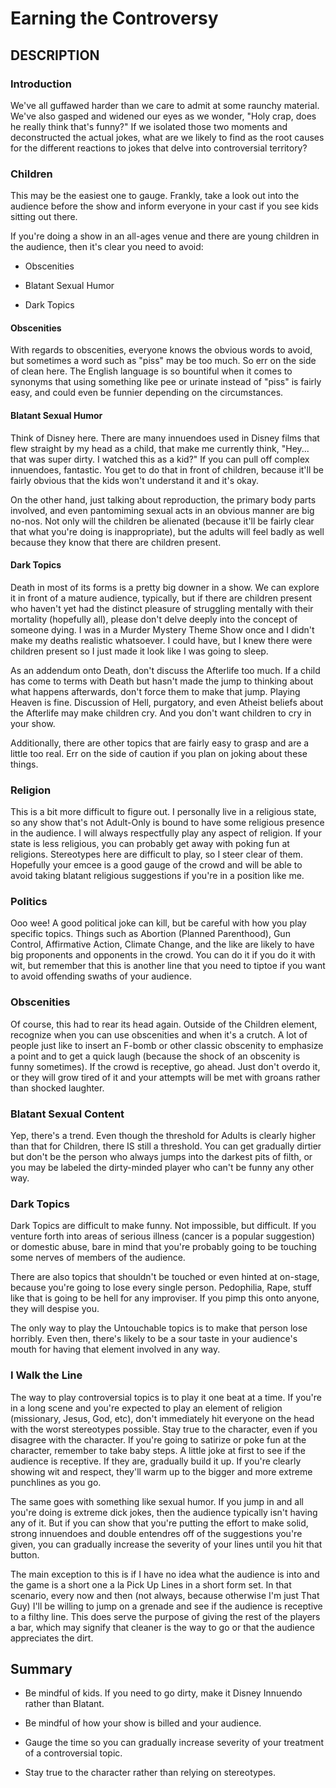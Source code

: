 ﻿# Earning the Controversy

## DESCRIPTION

### Introduction

We've all guffawed harder than we care to admit at some raunchy material. We've also gasped and widened our eyes as we wonder, "Holy crap, does he really think that's funny?" If we isolated those two moments and deconstructed the actual jokes, what are we likely to find as the root causes for the different reactions to jokes that delve into controversial territory?

### Children

This may be the easiest one to gauge. Frankly, take a look out into the audience before the show and inform everyone in your cast if you see kids sitting out there.

If you're doing a show in an all-ages venue and there are young children in the audience, then it's clear you need to avoid:

- Obscenities

- Blatant Sexual Humor 

- Dark Topics

#### Obscenities

With regards to obscenities, everyone knows the obvious words to avoid, but sometimes a word such as "piss" may be too much. So err on the side of clean here. The English language is so bountiful when it comes to synonyms that using something like pee or urinate instead of "piss" is fairly easy, and could even be funnier depending on the circumstances.

#### Blatant Sexual Humor

Think of Disney here. There are many innuendoes used in Disney films that flew straight by my head as a child, that make me currently think, "Hey... that was super dirty. I watched this as a kid?" If you can pull off complex innuendoes, fantastic. You get to do that in front of children, because it'll be fairly obvious that the kids won't understand it and it's okay.

On the other hand, just talking about reproduction, the primary body parts involved, and even pantomiming sexual acts in an obvious manner are big no-nos. Not only will the children be alienated (because it'll be fairly clear that what you're doing is inappropriate), but the adults will feel badly as well because they know that there are children present.

#### Dark Topics

Death in most of its forms is a pretty big downer in a show. We can explore it in front of a mature audience, typically, but if there are children present who haven't yet had the distinct pleasure of struggling mentally with their mortality (hopefully all), please don't delve deeply into the concept of someone dying. I was in a Murder Mystery Theme Show once and I didn't make my deaths realistic whatsoever. I could have, but I knew there were children present so I just made it look like I was going to sleep.

As an addendum onto Death, don't discuss the Afterlife too much. If a child has come to terms with Death but hasn't made the jump to thinking about what happens afterwards, don't force them to make that jump. Playing Heaven is fine. Discussion of Hell, purgatory, and even Atheist beliefs about the Afterlife may make children cry. And you don't want children to cry in your show.

Additionally, there are other topics that are fairly easy to grasp and are a little too real. Err on the side of caution if you plan on joking about these things. 

### Religion

This is a bit more difficult to figure out. I personally live in a religious state, so any show that's not Adult-Only is bound to have some religious presence in the audience. I will always respectfully play any aspect of religion. If your state is less religious, you can probably get away with poking fun at religions. Stereotypes here are difficult to play, so I steer clear of them. Hopefully your emcee is a good gauge of the crowd and will be able to avoid taking blatant religious suggestions if you're in a position like me.

### Politics

Ooo wee! A good political joke can kill, but be careful with how you play specific topics. Things such as Abortion (Planned Parenthood), Gun Control, Affirmative Action, Climate Change, and the like are likely to have big proponents and opponents in the crowd. You can do it if you do it with wit, but remember that this is another line that you need to tiptoe if you want to avoid offending swaths of your audience.

### Obscenities

Of course, this had to rear its head again. Outside of the Children element, recognize when you can use obscenities and when it's a crutch. A lot of people just like to insert an F-bomb or other classic obscenity to emphasize a point and to get a quick laugh (because the shock of an obscenity is funny sometimes). If the crowd is receptive, go ahead. Just don't overdo it, or they will grow tired of it and your attempts will be met with groans rather than shocked laughter.

### Blatant Sexual Content

Yep, there's a trend. Even though the threshold for Adults is clearly higher than that for Children, there IS still a threshold. You can get gradually dirtier but don't be the person who always jumps into the darkest pits of filth, or you may be labeled the dirty-minded player who can't be funny any other way.

### Dark Topics

Dark Topics are difficult to make funny. Not impossible, but difficult. If you venture forth into areas of serious illness (cancer is a popular suggestion) or domestic abuse, bare in mind that you're probably going to be touching some nerves of members of the audience. 

There are also topics that shouldn't be touched or even hinted at on-stage, because you're going to lose every single person. Pedophilia, Rape, stuff like that is going to be hell for any improviser. If you pimp this onto anyone, they will despise you.

The only way to play the Untouchable topics is to make that person lose horribly. Even then, there's likely to be a sour taste in your audience's mouth for having that element involved in any way.

### I Walk the Line

The way to play controversial topics is to play it one beat at a time. If you're in a long scene and you're expected to play an element of religion (missionary, Jesus, God, etc), don't immediately hit everyone on the head with the worst stereotypes possible. Stay true to the character, even if you disagree with the character. If you're going to satirize or poke fun at the character, remember to take baby steps. A little joke at first to see if the audience is receptive. If they are, gradually build it up. If you're clearly showing wit and respect, they'll warm up to the bigger and more extreme punchlines as you go.

The same goes with something like sexual humor. If you jump in and all you're doing is extreme dick jokes, then the audience typically isn't having any of it. But if you can show that you're putting the effort to make solid, strong innuendoes and double entendres off of the suggestions you're given, you can gradually increase the severity of your lines until you hit that button.

The main exception to this is if I have no idea what the audience is into and the game is a short one a la Pick Up Lines in a short form set. In that scenario, every now and then (not always, because otherwise I'm just That Guy) I'll be willing to jump on a grenade and see if the audience is receptive to a filthy line. This does serve the purpose of giving the rest of the players a bar, which may signify that cleaner is the way to go or that the audience appreciates the dirt.

## Summary

- Be mindful of kids. If you need to go dirty, make it Disney Innuendo rather than Blatant.

- Be mindful of how your show is billed and your audience.

- Gauge the time so you can gradually increase severity of your treatment of a controversial topic.

- Stay true to the character rather than relying on stereotypes.
